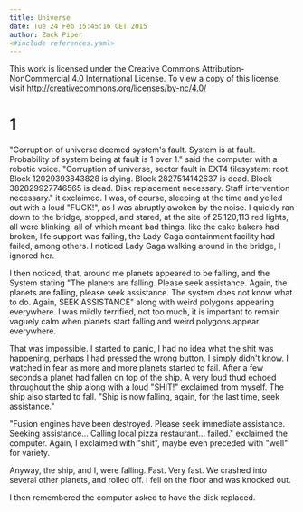 ```yaml
---
title: Universe
date: Tue 24 Feb 15:45:16 CET 2015
author: Zack Piper
<#include references.yaml>
---
```


This work is licensed under the Creative Commons Attribution-NonCommercial 4.0 International License. To view a copy of this license, visit http://creativecommons.org/licenses/by-nc/4.0/

# 1

"Corruption of universe deemed system's fault. System is at fault. Probability
of system being at fault is 1 over 1." said the computer with a robotic
voice. "Corruption of universe, sector fault in EXT4 filesystem: root. Block
12029393843828 is dying. Block 2827514142637 is dead. Block 382829927746565 is
dead. Disk replacement necessary. Staff intervention necessary." it exclaimed. I
was, of course, sleeping at the time and yelled out with a loud "FUCK!", as I
was abruptly awoken by the noise. I quickly ran down to the bridge, stopped, and
stared, at the site of 25,120,113 red lights, all were blinking, all of which
meant bad things, like the cake bakers had broken, life support was failing, the
Lady Gaga containment facility had failed, among others. I noticed Lady Gaga
walking around in the bridge, I ignored her.

I then noticed, that, around me planets appeared to be falling, and the System
stating "The planets are falling. Please seek assistance. Again, the planets are
falling, please seek assistance. The system does not know what to do. Again,
SEEK ASSISTANCE" along with weird polygons appearing everywhere. I was mildly
terrified, not too much, it is important to remain vaguely calm when planets
start falling and weird polygons appear everywhere.

That was impossible. I started to panic, I had no idea what the shit was
happening, perhaps I had pressed the wrong button, I simply didn't know.
I watched in fear as more and more planets started to fail. After a few seconds
a planet had fallen on top of the ship. A very loud thud echoed throughout the
ship along with a loud "SHIT!" exclaimed from myself. The ship also started to
fall. "Ship is now falling, again, for the last time, seek assistance."


"Fusion engines have been destroyed. Please seek immediate assistance. Seeking
assistance... Calling local pizza restaurant... failed." exclaimed the
computer. Again, I exclaimed with "shit", maybe even preceded with "well" for
variety.

Anyway, the ship, and I, were falling. Fast. Very fast. We crashed into several
other planets, and rolled off. I fell on the floor and was knocked out.



I then remembered the computer asked to have the disk replaced.
